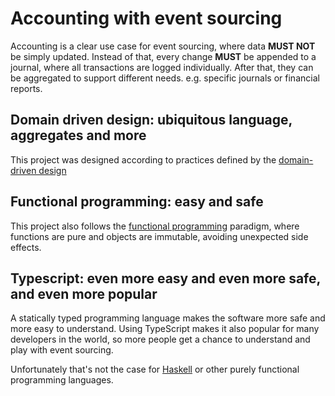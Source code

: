 # Accounting with event sourcing

Accounting is a clear use case for event sourcing, where data **MUST NOT** be
simply updated. Instead of that, every change **MUST** be appended to a journal,
where all transactions are logged individually. After that, they can be
aggregated to support different needs. e.g. specific journals or financial
reports.

## Domain driven design: ubiquitous language, aggregates and more

This project was designed according to practices defined by the
[domain-driven design][1]

## Functional programming: easy and safe

This project also follows the [functional programming][2] paradigm, where
functions are pure and objects are immutable, avoiding unexpected side effects.

## Typescript: even more easy and even more safe, and even more popular

A statically typed programming language makes the software more safe and more
easy to understand. Using TypeScript makes it also popular for many developers
in the world, so more people get a chance to understand and play with event
sourcing.

Unfortunately that's not the case for [Haskell][3] or other purely functional
programming languages.

[1]: https://en.wikipedia.org/wiki/Domain-driven_design
[2]: https://en.wikipedia.org/wiki/Functional_programming
[3]: https://en.wikipedia.org/wiki/Haskell
